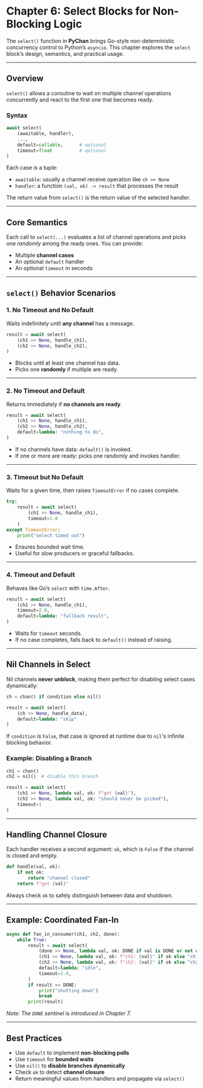 # Chapter 6: Select Blocks for Non-Blocking Logic

The `select()` function in **PyChan** brings Go-style non-deterministic concurrency control to Python’s `asyncio`. This chapter explores the `select` block’s design, semantics, and practical usage.

---

## Overview

`select()` allows a coroutine to wait on multiple channel operations concurrently and react to the first one that becomes ready.

### Syntax

```python
await select(
    (awaitable, handler),
    ...,
    default=callable,      # optional
    timeout=float          # optional
)
```

Each case is a tuple:

* `awaitable`: usually a channel receive operation like `ch >> None`
* `handler`: a function `(val, ok) -> result` that processes the result

The return value from `select()` is the return value of the selected handler.

---

## Core Semantics

Each call to `select(...)` evaluates a list of channel operations and picks one *randomly* among the ready ones. You can provide:

* Multiple **channel cases**
* An optional `default` handler
* An optional `timeout` in seconds

---

## `select()` Behavior Scenarios

### 1. **No Timeout and No Default**

Waits indefinitely until **any channel** has a message.

```python
result = await select(
    (ch1 >> None, handle_ch1),
    (ch2 >> None, handle_ch2),
)
```

* Blocks until at least one channel has data.
* Picks one **randomly** if multiple are ready.

---

### 2. **No Timeout and Default**

Returns immediately if **no channels are ready**.

```python
result = await select(
    (ch1 >> None, handle_ch1),
    (ch2 >> None, handle_ch2),
    default=lambda: "nothing to do",
)
```

* If no channels have data: `default()` is invoked.
* If one or more are ready: picks one randomly and invokes handler.

---

### 3. **Timeout but No Default**

Waits for a given time, then raises `TimeoutError` if no cases complete.

```python
try:
    result = await select(
        (ch1 >> None, handle_ch1),
        timeout=1.0
    )
except TimeoutError:
    print("select timed out")
```

* Ensures bounded wait time.
* Useful for slow producers or graceful fallbacks.

---

### 4. **Timeout and Default**

Behaves like Go’s `select` with `time.After`.

```python
result = await select(
    (ch1 >> None, handle_ch1),
    timeout=2.0,
    default=lambda: "fallback result",
)
```

* Waits for `timeout` seconds.
* If no case completes, falls back to `default()` instead of raising.

---

## Nil Channels in Select

Nil channels **never unblock**, making them perfect for disabling select cases dynamically:

```python
ch = chan() if condition else nil()

result = await select(
    (ch >> None, handle_data),
    default=lambda: "skip"
)
```

If `condition` is `False`, that case is ignored at runtime due to `nil`'s infinite blocking behavior.

### Example: Disabling a Branch

```python
ch1 = chan()
ch2 = nil()  # disable this branch

result = await select(
    (ch1 >> None, lambda val, ok: f"got {val}"),
    (ch2 >> None, lambda val, ok: "should never be picked"),
    timeout=1
)
```

---

## Handling Channel Closure

Each handler receives a second argument: `ok`, which is `False` if the channel is closed and empty.

```python
def handle(val, ok):
    if not ok:
        return "channel closed"
    return f"got {val}"
```

Always check `ok` to safely distinguish between data and shutdown.

---

## Example: Coordinated Fan-In

```python
async def fan_in_consumer(ch1, ch2, done):
    while True:
        result = await select(
            (done >> None, lambda val, ok: DONE if val is DONE or not ok else None),
            (ch1 >> None, lambda val, ok: f"ch1: {val}" if ok else "ch1 closed"),
            (ch2 >> None, lambda val, ok: f"ch2: {val}" if ok else "ch2 closed"),
            default=lambda: "idle",
            timeout=1.0,
        )
        if result == DONE:
            print("shutting down")
            break
        print(result)
```

*Note: The `DONE` sentinel is introduced in Chapter 7.*

---

## Best Practices

* Use `default` to implement **non-blocking polls**
* Use `timeout` for **bounded waits**
* Use `nil()` to **disable branches dynamically**
* Check `ok` to detect **channel closure**
* Return meaningful values from handlers and propagate via `select()`

